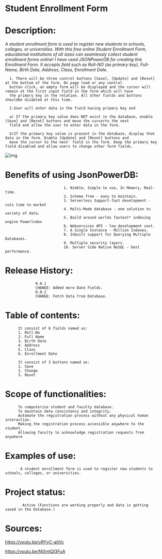 # Student Enrollment Form

# Description: 

*A student enrollment form is used to register new students to schools, colleges, or universities. With this free online Student 
      Enrollment Form, educational institutions of all sizes can seamlessly collect student enrollment forms online! I have used 
      JSONPowerDB for creating this Enrollment Form. It accepts field such as Roll-NO (as primary key), Full-Name, Birth Date, 
      Address, Class, Enrollment Date.*
      
      1. There will be three control buttons [Save], [Update] and [Reset] at the bottom of the form. On page load or any control 
      button click, an empty form will be displayed and the cursor will remain at the first input field in the form which will have
      the primary key in the relation. All other fields and buttons shouldbe disabled at this time.

      2.User will enter data in the field having primary key and
      
      a) If the primary key value does NOT exist in the database, enable [Save] and [Reset] buttons and move the cursorto the next 
      field and allow the user to enter data in the form.
      
      b)If the primary key value is present in the database, display that data in the form. Enable [Update] and [Reset] buttons and 
      move the cursor to the next' field in the form. Keep the primary key field disabled and allow users to change other form fields.

      
![img](https://user-images.githubusercontent.com/96978449/210928948-8cc96201-3938-4fbb-af9f-88a2bf6aefee.png)
# Benefits of using JsonPowerDB: 
                               1. Nimble, Simple to use, In Memory, Real-time.
                               2. Schema free - easy to maintain. 
                               3. Serverless Support-fast development - cuts time to market
                               4. Multi-Mode database - one solution to variety of data. 
                               5. Build around worlds fastest* indexing engine Powerlndex 
                               6. Webservices API - low development cost.
                               7. A Single Instance - Million Indexes.
                               8. Inbuilt support for Querying Multiple Databases.
                               9. Multiple security layers.
                               10. Server Side Native NoSQL - best performance.

# Release History:
                  0.0.1
                  CHANGE: Added more Date Fields.
                  0.0.2
                  CHANGE: Fetch Data from Database.


# Table of contents: 
          It consist of 6 fields named as:
          1. Roll-No
          2. Full Name
          3. Birth Date
          4. Address
          5. Class
          6. Enrollment Date
          
          It consist of 3 buttons named as:
          1. Save
          2. Change
          3. Reset

# Scope of functionalities: 
          To computerise student and faculty database.
          To maintain data consistency and integrity.
          Automate the registration process without any physical human interaction.
          Making the registration process accessible anywhere to the student.
          Allowing faculty to acknowledge registration requests from anywhere

# Examples of use: 
           A student enrollment form is used to register new students to schools, colleges, or universities.
                  
# Project status: 
            Active (Functions are working properly and data is getting saved in the Database.)

# Sources: 
  https://youtu.be/yRYyC-atiVc
  
  https://youtu.be/f40mtQI3FuA
